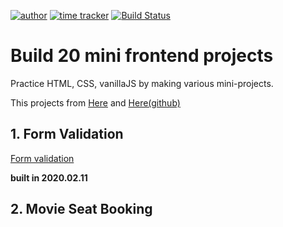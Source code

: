 [![author](https://img.shields.io/badge/author-Rhange-f39c12.svg?style=flat-square)](https://rhange.tistory.com)
[![time tracker](https://wakatime.com/badge/github/Rhange/Build-20-mini-frontend-projects.svg)](https://wakatime.com/badge/github/Rhange/Build-20-mini-frontend-projects)
[![Build Status](https://travis-ci.com/Rhange/Build-20-mini-frontend-projects.svg?branch=master)](https://travis-ci.com/Rhange/Build-20-mini-frontend-projects)


# Build 20 mini frontend projects

Practice HTML, CSS, vanillaJS by making various mini-projects.

This projects from [Here]("https://vanillawebprojects.com") and [Here(github)]("https://github.com/bradtraversy/vanillawebprojects")

## 1. Form Validation

<a href="https://rhange.github.io/Build-20-mini-frontend-projects/1.%20form-validator/index.html">Form validation</a> <p> <strong>built in 2020.02.11</strong> </p>

## 2. Movie Seat Booking

